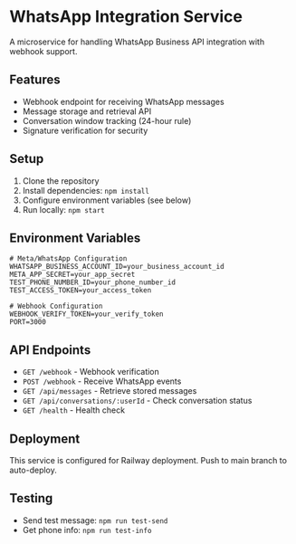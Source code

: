 # WhatsApp Integration Service

A microservice for handling WhatsApp Business API integration with webhook support.

## Features

- Webhook endpoint for receiving WhatsApp messages
- Message storage and retrieval API
- Conversation window tracking (24-hour rule)
- Signature verification for security

## Setup

1. Clone the repository
2. Install dependencies: `npm install`
3. Configure environment variables (see below)
4. Run locally: `npm start`

## Environment Variables

```env
# Meta/WhatsApp Configuration
WHATSAPP_BUSINESS_ACCOUNT_ID=your_business_account_id
META_APP_SECRET=your_app_secret
TEST_PHONE_NUMBER_ID=your_phone_number_id
TEST_ACCESS_TOKEN=your_access_token

# Webhook Configuration
WEBHOOK_VERIFY_TOKEN=your_verify_token
PORT=3000
```

## API Endpoints

- `GET /webhook` - Webhook verification
- `POST /webhook` - Receive WhatsApp events
- `GET /api/messages` - Retrieve stored messages
- `GET /api/conversations/:userId` - Check conversation status
- `GET /health` - Health check

## Deployment

This service is configured for Railway deployment. Push to main branch to auto-deploy.

## Testing

- Send test message: `npm run test-send`
- Get phone info: `npm run test-info`